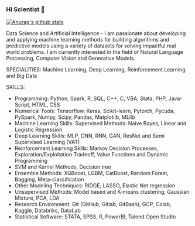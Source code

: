 ### Hi Scientist 👋

[![Anurag's github stats](https://github-readme-stats.vercel.app/api?username=Niangmohamed&show_icons=true)](https://github.com/anuraghazra/github-readme-stats)

Data Science and Artificial Intelligence - I am passionate about developing and applying machine learning methods for building algorithms and predictive models using a variety of datasets for solving impactful real world problems. I am currently interested in the field of Natural Language Processing, Computer Vision and Generative Models.

SPECIALITIES: Machine Learning, Deep Learning, Reinforcement Learning and Big Data

SKILLS:
 - Programming: Python, Spark, R, SQL, C++, C, VBA, Stata, PHP, Java-Script, HTML, CSS
 - Numerical Tools: Tensorflow, Keras, Scikit-learn, Pytorch, Pycuda, PySpark, Numpy, Scipy, Pandas, Matplotlib, MLlib
 - Machine Learning Skills: Supervised Methods: Naive Bayes, Linear and Logistic Regression
 - Deep Learning Skills: MLP, CNN, RNN, GAN, ResNet and Semi Supervised Learning (VAT)
 - Reinforcement Learning Skills: Markov Decision Processes, Exploration/Exploitation Tradeoff, Value Functions and Dynamic Programming
 - SVM and Kernel Methods, Decision tree
 - Ensemble Methods: XGBoost, LGBM, CatBoost, Random Forest, Bagging, Meta-classification
 - Other Modeling Techniques: RIDGE, LASSO, Elastic Net regression
 - Unsupervised Methods: Model based and K-means clustering, Gaussian Mixture, PCA, LDA
 - Research Environment: Git (GitHub, Gitlab, GitBash), GCP, Colab, Kaggle,  Databriks, DataLab
 - Statistical Software: STATA, SPSS, R, PowerBI, Talend Open Studio


<!--
**Niangmohamed/Niangmohamed** is a ✨ _special_ ✨ repository because its `README.md` (this file) appears on your GitHub profile.

Here are some ideas to get you started:

- 🔭 I’m currently working on ...
- 🌱 I’m currently learning ...
- 👯 I’m looking to collaborate on ...
- 🤔 I’m looking for help with ...
- 💬 Ask me about ...
- 📫 How to reach me: ...
- 😄 Pronouns: ...
- ⚡ Fun fact: ...
-->
